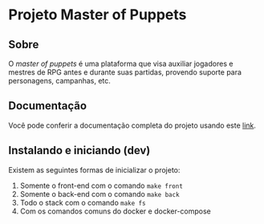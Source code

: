 # Projeto Master of Puppets

## Sobre

O *master of puppets* é uma plataforma que visa auxiliar jogadores e mestres de RPG antes e durante suas partidas, provendo suporte para personagens, campanhas, etc.

## Documentação

Você pode conferir a documentação completa do projeto usando este [link](https://desenho-de-software-2019-02.github.io/Documentation/).

## Instalando e iniciando (dev)

Existem as seguintes formas de inicializar o projeto:

1. Somente o front-end com o comando `make front`
1. Somente o back-end com o comando `make back`
1. Todo o stack com o comando `make fs`
1. Com os comandos comuns do docker e docker-compose
